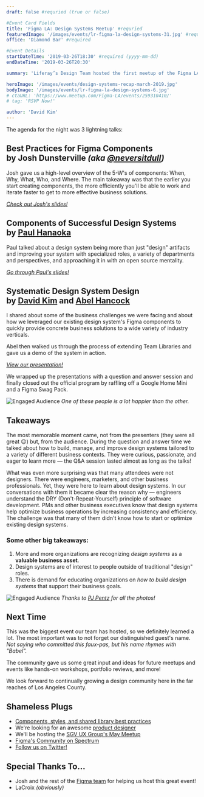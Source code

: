 ```yaml
---
draft: false #requried (true or false)

#Event Card Fields
title: 'Figma LA: Design Systems Meetup' #requried
featuredImage: '/images/events/lr-figma-la-design-systems-31.jpg' #requried
office: 'Diamond Bar' #required

#Event Details
startDateTime: '2019-03-26T18:30' #required (yyyy-mm-dd)
endDateTime: '2019-03-26T20:30'

summary: 'Liferay’s Design Team hosted the first meetup of the Figma LA User Group. It was an evening of fun, best practices, and practical examples for components and team libraries in the context of design systems.'

heroImage: '/images/events/design-systems-recap-march-2019.jpg'
bodyImage: '/images/events/lr-figma-la-design-systems-6.jpg'
# ctaURL: 'https://www.meetup.com/Figma-LA/events/259310410/'
# tag: 'RSVP Now!'

author: 'David Kim'
---
```


The agenda for the night was 3 lightning talks:

## Best Practices for Figma&nbsp;Components <br /> by Josh Dunsterville _(aka [@neversitdull](https://twitter.com/neversitdull))_

Josh gave us a high-level overview of the 5-W's of components: When, Why, What, Who, and Where. The main takeaway was that the earlier you start creating components, the more efficiently you'll be able to work and iterate faster to get to more effective business solutions.

_[Check out Josh's slides!](https://www.figma.com/proto/JPR8tC9WeOTXL9EVMMOcsSUY/event-design-systems-meetup?node-id=37%3A195&viewport=-147%2C-570%2C0.154189&scaling=scale-down&redirected=1)_

## Components of Successful Design Systems <br /> by [Paul Hanaoka](/team/hanaoka-paul)

Paul talked about a design system being more than just "design" artifacts and improving your system with specialized roles, a variety of departments and perspectives, and approaching it in with an open source mentality.

_[Go through Paul's slides!](https://www.figma.com/proto/JPR8tC9WeOTXL9EVMMOcsSUY/event-design-systems-meetup?node-id=41%3A5&viewport=-147%2C-570%2C0.154189&scaling=scale-down&redirected=1)_

## Systematic Design System&nbsp;Design <br /> by [David Kim](/team/kim-david) and [Abel Hancock](/team/hancock-abel)

I shared about some of the business challenges we were facing and about how we leveraged our existing design system's Figma components to quickly provide concrete business solutions to a wide variety of industry verticals.

Abel then walked us through the process of extending Team Libraries and gave us a demo of the system in action.

_[View our presentation!](https://www.figma.com/proto/JPR8tC9WeOTXL9EVMMOcsSUY/event-design-systems-meetup?node-id=41%3A38&viewport=-147%2C-570%2C0.154189&scaling=scale-down)_

We wrapped up the presentations with a question and answer session and finally closed out the official program by raffling off a Google Home Mini and a Figma Swag Pack.

![Engaged Audience](/images/events/lr-figma-la-design-systems-33.jpg)
_One of these people is a lot happier than the other._

## Takeaways

The most memorable moment came, not from the presenters (they were all great 😉) but, from the audience. During the question and answer time we talked about how to build, manage, and improve design systems tailored to a variety of different business contexts. They were curious, passionate, and eager to learn more — the Q&A session lasted almost as long as the talks!

What was even more surprising was that many attendees were not designers. There were engineers, marketers, and other business professionals. Yet, they were here to learn about design systems. In our conversations with them it became clear the reason why — engineers understand the DRY (Don't-Repeat-Yourself) principle of software development. PMs and other business executives know that design systems help optimize business operations by increasing consistency and efficiency. The challenge was that many of them didn't know how to start or optimize existing design systems.

### Some other big takeaways:

1. More and more organizations are recognizing _design systems_ as a **valuable business asset**.
2. Design systems are of interest to people outside of traditional "design" roles.
3. There is demand for educating organizations on _how to build design systems_ that support their business goals.

![Engaged Audience](/images/events/lr-figma-la-design-systems-22.jpg)
_Thanks to [PJ Pentz](/team/) for all the photos!_

## Next Time

This was the biggest event our team has hosted, so we definitely learned a lot. The most important was to not forget our distinguished guest's name. _Not saying who committed this faux-pas, but his name rhymes with "Babel"._

The community gave us some great input and ideas for future meetups and events like hands-on workshops, portfolio reviews, and more!

We look forward to continually growing a design community here in the far reaches of Los Angeles County.

## Shameless Plugs

-   [Components, styles, and shared library best practices](https://www.figma.com/resources/guides-and-best-practices/components-styles-and-shared-library-best-practices/)
-   We're looking for an awesome [product designer](https://liferay.design/careers/na/product-designer/)
-   We'll be hosting the [SGV UX Group's May Meetup](https://www.eventbrite.com/o/san-gabriel-valley-ux-18885418980)
-   [Figma's Community on Spectrum](https://spectrum.chat/figma)
-   [Follow us on Twitter!](https://twitter.com/liferaydesign)

## Special Thanks To…

-   Josh and the rest of the [Figma team](https://figma.com) for helping us host this great event!
-   LaCroix _(obviously)_
